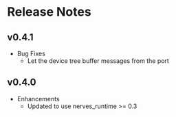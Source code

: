 # Release Notes

## v0.4.1
* Bug Fixes
  * Let the device tree buffer messages from the port

## v0.4.0
  * Enhancements
    * Updated to use nerves_runtime >= 0.3
